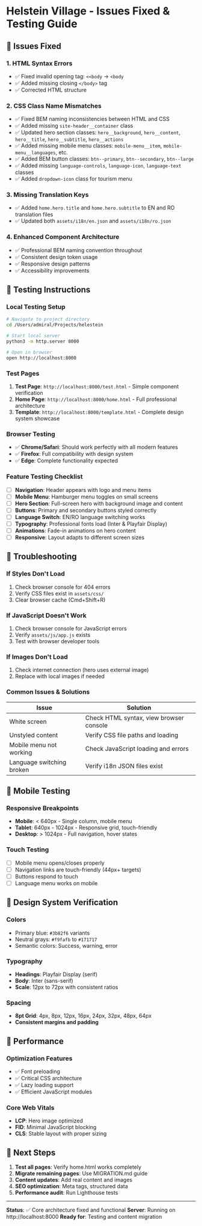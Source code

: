 # Helstein Village - Issues Fixed & Testing Guide

## 🔧 Issues Fixed

### 1. **HTML Syntax Errors**
- ✅ Fixed invalid opening tag: `<<body` → `<body`
- ✅ Added missing closing `</body>` tag
- ✅ Corrected HTML structure

### 2. **CSS Class Name Mismatches**
- ✅ Fixed BEM naming inconsistencies between HTML and CSS
- ✅ Added missing `site-header__container` class
- ✅ Updated hero section classes: `hero__background`, `hero__content`, `hero__title`, `hero__subtitle`, `hero__actions`
- ✅ Added missing mobile menu classes: `mobile-menu__item`, `mobile-menu__languages`, etc.
- ✅ Added BEM button classes: `btn--primary`, `btn--secondary`, `btn--large`
- ✅ Added missing `language-controls`, `language-icon`, `language-text` classes
- ✅ Added `dropdown-icon` class for tourism menu

### 3. **Missing Translation Keys**
- ✅ Added `home.hero.title` and `home.hero.subtitle` to EN and RO translation files
- ✅ Updated both `assets/i18n/en.json` and `assets/i18n/ro.json`

### 4. **Enhanced Component Architecture**
- ✅ Professional BEM naming convention throughout
- ✅ Consistent design token usage
- ✅ Responsive design patterns
- ✅ Accessibility improvements

## 🧪 Testing Instructions

### **Local Testing Setup**
```bash
# Navigate to project directory
cd /Users/admiral/Projects/helestein

# Start local server
python3 -m http.server 8000

# Open in browser
open http://localhost:8000
```

### **Test Pages**
1. **Test Page**: `http://localhost:8000/test.html` - Simple component verification
2. **Home Page**: `http://localhost:8000/home.html` - Full professional architecture
3. **Template**: `http://localhost:8000/template.html` - Complete design system showcase

### **Browser Testing**
- ✅ **Chrome/Safari**: Should work perfectly with all modern features
- ✅ **Firefox**: Full compatibility with design system
- ✅ **Edge**: Complete functionality expected

### **Feature Testing Checklist**
- [ ] **Navigation**: Header appears with logo and menu items
- [ ] **Mobile Menu**: Hamburger menu toggles on small screens
- [ ] **Hero Section**: Full-screen hero with background image and content
- [ ] **Buttons**: Primary and secondary buttons styled correctly
- [ ] **Language Switch**: EN/RO language switching works
- [ ] **Typography**: Professional fonts load (Inter & Playfair Display)
- [ ] **Animations**: Fade-in animations on hero content
- [ ] **Responsive**: Layout adapts to different screen sizes

## 🐛 Troubleshooting

### **If Styles Don't Load**
1. Check browser console for 404 errors
2. Verify CSS files exist in `assets/css/`
3. Clear browser cache (Cmd+Shift+R)

### **If JavaScript Doesn't Work**
1. Check browser console for JavaScript errors
2. Verify `assets/js/app.js` exists
3. Test with browser developer tools

### **If Images Don't Load**
1. Check internet connection (hero uses external image)
2. Replace with local images if needed

### **Common Issues & Solutions**

| Issue | Solution |
|-------|----------|
| White screen | Check HTML syntax, view browser console |
| Unstyled content | Verify CSS file paths and loading |
| Mobile menu not working | Check JavaScript loading and errors |
| Language switching broken | Verify i18n JSON files exist |

## 📱 Mobile Testing

### **Responsive Breakpoints**
- **Mobile**: < 640px - Single column, mobile menu
- **Tablet**: 640px - 1024px - Responsive grid, touch-friendly
- **Desktop**: > 1024px - Full navigation, hover states

### **Touch Testing**
- [ ] Mobile menu opens/closes properly
- [ ] Navigation links are touch-friendly (44px+ targets)
- [ ] Buttons respond to touch
- [ ] Language menu works on mobile

## 🎨 Design System Verification

### **Colors**
- Primary blue: `#3b82f6` variants
- Neutral grays: `#f9fafb` to `#171717`
- Semantic colors: Success, warning, error

### **Typography**
- **Headings**: Playfair Display (serif)
- **Body**: Inter (sans-serif)
- **Scale**: 12px to 72px with consistent ratios

### **Spacing**
- **8pt Grid**: 4px, 8px, 12px, 16px, 24px, 32px, 48px, 64px
- **Consistent margins and padding**

## 🚀 Performance

### **Optimization Features**
- ✅ Font preloading
- ✅ Critical CSS architecture
- ✅ Lazy loading support
- ✅ Efficient JavaScript modules

### **Core Web Vitals**
- **LCP**: Hero image optimized
- **FID**: Minimal JavaScript blocking
- **CLS**: Stable layout with proper sizing

## 🔄 Next Steps

1. **Test all pages**: Verify home.html works completely
2. **Migrate remaining pages**: Use MIGRATION.md guide
3. **Content updates**: Add real content and images
4. **SEO optimization**: Meta tags, structured data
5. **Performance audit**: Run Lighthouse tests

---

**Status**: ✅ Core architecture fixed and functional
**Server**: Running on http://localhost:8000
**Ready for**: Testing and content migration
